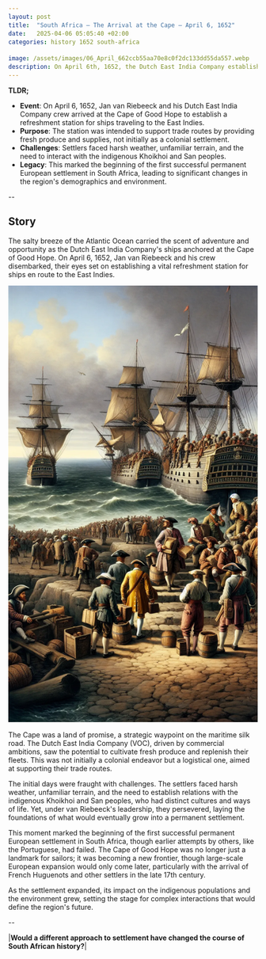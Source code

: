 ```yaml
---
layout: post
title:  "South Africa – The Arrival at the Cape – April 6, 1652"
date:   2025-04-06 05:05:40 +02:00
categories: history 1652 south-africa

image: /assets/images/06_April_662ccb55aa70e8c0f2dc133dd55da557.webp
description: On April 6th, 1652, the Dutch East India Company established a settlement at the Cape of Good Hope, which later became Cape Town, marking the beginning of permanent European settlement in South Africa.
---
```


**TLDR;**
- **Event**: On April 6, 1652, Jan van Riebeeck and his Dutch East India Company crew arrived at the Cape of Good Hope to establish a refreshment station for ships traveling to the East Indies.
- **Purpose**: The station was intended to support trade routes by providing fresh produce and supplies, not initially as a colonial settlement.
- **Challenges**: Settlers faced harsh weather, unfamiliar terrain, and the need to interact with the indigenous Khoikhoi and San peoples.
- **Legacy**: This marked the beginning of the first successful permanent European settlement in South Africa, leading to significant changes in the region's demographics and environment.

--


## Story
The salty breeze of the Atlantic Ocean carried the scent of adventure and opportunity as the Dutch East India Company's ships anchored at the Cape of Good Hope. On April 6, 1652, Jan van Riebeeck and his crew disembarked, their eyes set on establishing a vital refreshment station for ships en route to the East Indies.

![Image](/assets/images/06_April_662ccb55aa70e8c0f2dc133dd55da557.webp)

The Cape was a land of promise, a strategic waypoint on the maritime silk road. The Dutch East India Company (VOC), driven by commercial ambitions, saw the potential to cultivate fresh produce and replenish their fleets. This was not initially a colonial endeavor but a logistical one, aimed at supporting their trade routes.

The initial days were fraught with challenges. The settlers faced harsh weather, unfamiliar terrain, and the need to establish relations with the indigenous Khoikhoi and San peoples, who had distinct cultures and ways of life. Yet, under van Riebeeck's leadership, they persevered, laying the foundations of what would eventually grow into a permanent settlement.

This moment marked the beginning of the first successful permanent European settlement in South Africa, though earlier attempts by others, like the Portuguese, had failed. The Cape of Good Hope was no longer just a landmark for sailors; it was becoming a new frontier, though large-scale European expansion would only come later, particularly with the arrival of French Huguenots and other settlers in the late 17th century.

As the settlement expanded, its impact on the indigenous populations and the environment grew, setting the stage for complex interactions that would define the region's future.


--

|**Would a different approach to settlement have changed the course of South African history?**|

